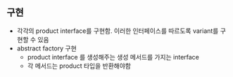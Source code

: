 
## 구현
- 각각의 product interface를 구현함. 이러한 인터페이스를 따르도록 variant를 구현할 수 있음
- abstract factory 구현
	- product interface 를 생성해주는 생성 메서드를 가지는 interface
	- 각 메서드는 product 타입을 반환해야함